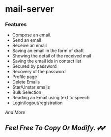 # mail-server

### Features

- Compose an email.
- Send an email
- Receive an email
- Saving an email in the form of draft
- Showing the detail of the received mail
- Saving the email ids in contact list
- Secured by password
- Recovery of the password
- Profile page
- Delete Emails
- Star/Unstar emails
- Bulk Selection
- Reading an Email using text to speech
- Login/logout/registration

*And More*

## *Feel Free To Copy Or Modify. 💕💕*
